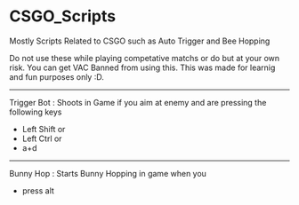 # CSGO_Scripts
Mostly Scripts Related to CSGO such as Auto Trigger and Bee Hopping

Do not use these while playing competative matchs or do but at your own risk.
You can get VAC Banned from using this.
This was made for learnig and fun purposes only :D.

______
Trigger Bot :
Shoots in Game if you aim at enemy and are pressing the following keys
- Left Shift or
- Left Ctrl or 
- a+d 
______
Bunny Hop : 
Starts Bunny Hopping in game when you
- press alt
